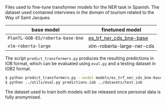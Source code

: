 Files used to fine-tune transformer models for the NER task in Spanish. The dataset used contained interviews in the domain of tourism related to the Way of Saint Jacques.

| base model                                | finetuned model |
| ------------------------------------ | ---------------------------------------------------- |
| `PlanTL-GOB-ES/roberta-base-bne`     | [es_trf_ner_cds_bne-base](https://huggingface.co/sdocio/es_trf_ner_cds_bne-base) |
| `xlm-roberta-large`                  | xlm-roberta-large-ner-cds |

The script `predict_transformers.py` produces the resulting predictions in IOB format, which can be evaluated using `eval.py` and a testing dataset in IOB2 format.

```bash
$ python predict_transformers.py --model models/es_trf_ner_cds_bne-base --output_file predictions.iob --test_file dataset/test.json --train_file dataset/train.json
$ python ../utils/eval.py predictions.iob ../datasets/test.iob
```

The dataset used to train both models will be released once personal data is fully anonymised.
